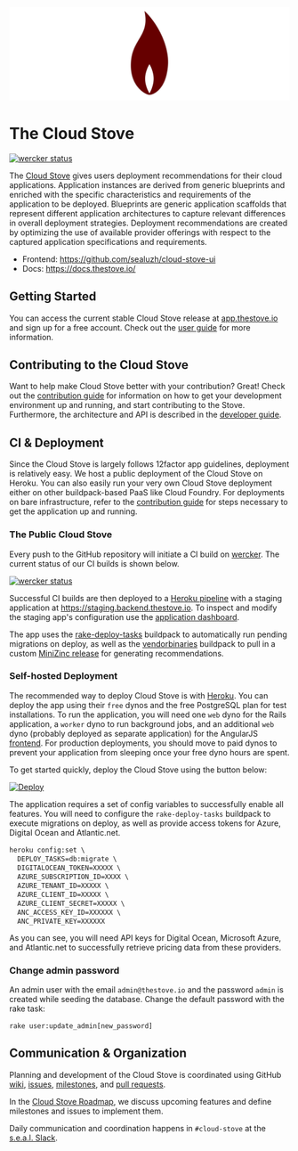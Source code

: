 ![Cloud Stove](docs/images/logo.png)

# The Cloud Stove

[![wercker status](https://app.wercker.com/status/b08c91369210358a613023e743954dcb/s)](https://app.wercker.com/project/bykey/b08c91369210358a613023e743954dcb)

The [Cloud Stove](https://thestove.io) gives users deployment recommendations for their cloud applications. Application instances are derived from generic blueprints and enriched with the specific characteristics and requirements of the application to be deployed. Blueprints are generic application scaffolds that represent different application architectures to capture relevant differences in overall deployment strategies. Deployment recommendations are created by optimizing the use of available provider offerings with respect to the captured application specifications and requirements.

* Frontend: <https://github.com/sealuzh/cloud-stove-ui>
* Docs: <https://docs.thestove.io/>

## Getting Started

You can access the current stable Cloud Stove release at [app.thestove.io](https://app.thestove.io/) and sign up for a free account. Check out the [user guide](./docs/User_Guide.md) for more information.

## Contributing to the Cloud Stove

Want to help make Cloud Stove better with your contribution? Great! Check out the [contribution guide](./CONTRIBUTING.md) for information on how to get your development environment up and running, and start contributing to the Stove. Furthermore, the architecture and API is described in the [developer guide](./docs/Developer_Guide.md).

## CI & Deployment

Since the Cloud Stove is largely follows 12factor app guidelines, deployment is relatively easy. We host a public deployment of the Cloud Stove on Heroku. You can also easily run your very own Cloud Stove deployment either on other buildpack-based PaaS like Cloud Foundry. For deployments on bare infrastructure, refer to the [contribution guide](./CONTRIBUTING.md) for steps necessary to get the application up and running.

### The Public Cloud Stove

Every push to the GitHub repository will initiate a CI build on [wercker](https://app.wercker.com/applications/5696592e29aa0a563912fe58). The current status of our CI builds is shown below.

[![wercker status](https://app.wercker.com/status/b08c91369210358a613023e743954dcb/m)](https://app.wercker.com/project/bykey/b08c91369210358a613023e743954dcb)

Successful CI builds are then deployed to a [Heroku pipeline](https://dashboard.heroku.com/pipelines/1296b077-f98d-4095-8352-09b35444cc15) with a staging application at <https://staging.backend.thestove.io>. To inspect and modify the staging app's configuration use the [application dashboard](https://dashboard.heroku.com/apps/fathomless-escarpment-2251-eu/).

The app uses the [rake-deploy-tasks](https://github.com/gunpowderlabs/buildpack-ruby-rake-deploy-tasks) buildpack to automatically run pending migrations on deploy, as well as the [vendorbinaries](https://github.com/peterkeen/heroku-buildpack-vendorbinaries) buildpack to pull in a custom [MiniZinc release](https://github.com/inz/minizinc-dist) for generating recommendations.

### Self-hosted Deployment

The recommended way to deploy Cloud Stove is with [Heroku](https://heroku.com). You can deploy the app using their `free` dynos and the free PostgreSQL plan for test installations. To run the application, you will need one `web` dyno for the Rails application, a `worker` dyno to run background jobs, and an additional `web` dyno (probably deployed as separate application) for the AngularJS [frontend](https://github.com/sealuzh/cloud-stove-ui). For production deployments, you should move to paid dynos to prevent your application from sleeping once your free dyno hours are spent.

To get started quickly, deploy the Cloud Stove using the button below:

[![Deploy](https://www.herokucdn.com/deploy/button.svg)](https://heroku.com/deploy)

The application requires a set of config variables to successfully enable all features. You will need to configure the `rake-deploy-tasks` buildpack to execute migrations on deploy, as well as provide access tokens for Azure, Digital Ocean and Atlantic.net.

```shell
heroku config:set \
  DEPLOY_TASKS=db:migrate \
  DIGITALOCEAN_TOKEN=XXXXX \
  AZURE_SUBSCRIPTION_ID=XXXX \
  AZURE_TENANT_ID=XXXXX \
  AZURE_CLIENT_ID=XXXXX \
  AZURE_CLIENT_SECRET=XXXXX \
  ANC_ACCESS_KEY_ID=XXXXXX \
  ANC_PRIVATE_KEY=XXXXXX
```

As you can see, you will need API keys for Digital Ocean, Microsoft Azure, and Atlantic.net to successfully retrieve pricing data from these providers.

### Change admin password

An admin user with the email `admin@thestove.io` and the password `admin` is created while seeding the database.
Change the default password with the rake task:

```shell
rake user:update_admin[new_password]
```

## Communication & Organization

Planning and development of the Cloud Stove is coordinated using GitHub [wiki](https://github.com/sealuzh/cloud-stove/wiki), [issues](https://github.com/sealuzh/cloud-stove/issues), [milestones](https://github.com/sealuzh/cloud-stove/milestones), and [pull requests](https://github.com/sealuzh/cloud-stove/pulls). 

In the [Cloud Stove Roadmap](https://github.com/sealuzh/cloud-stove/wiki/Roadmap), we discuss upcoming features and define milestones and issues to implement them.

Daily communication and coordination happens in `#cloud-stove` at the [s.e.a.l. Slack](https://cloudguysseal.slack.com/).
